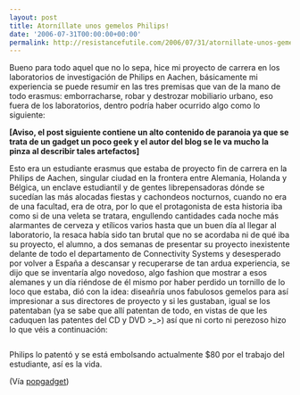 ```yaml
---
layout: post
title: Atorníllate unos gemelos Philips!
date: '2006-07-31T00:00:00+00:00'
permalink: http://resistancefutile.com/2006/07/31/atornillate-unos-gemelos-philips/
---
```

Bueno para todo aquel que no lo sepa, hice mi proyecto de carrera en los laboratorios de investigación de Philips en Aachen, básicamente mi experiencia se puede resumir en las tres premisas que van de la mano de todo erasmus: emborracharse, robar y destrozar mobiliario urbano, eso fuera de los laboratorios, dentro podría haber ocurrido algo como lo siguiente:

<span style="font-weight:bold;">
[Aviso, el post siguiente contiene un alto contenido de paranoia ya que se trata de un gadget un poco geek y el autor del blog se le va mucho la pinza al describir tales artefactos]</span>

Esto era un estudiante erasmus que estaba de proyecto fin de carrera en la Philips de Aachen, singular ciudad en la frontera entre Alemania, Holanda y Bélgica, un enclave estudiantil y de gentes librepensadoras dónde se sucedían las más alocadas fiestas y cachondeos nocturnos, cuando no era de una facultad, era de otra, por lo que el protagonista de esta historia iba como si de una veleta se tratara, engullendo cantidades cada noche más alarmantes de cerveza y etílicos varios hasta que un buen día al llegar al laboratorio, la resaca había sido tan brutal que no se acordaba ni de qué iba su proyecto, el alumno, a dos semanas de presentar su proyecto inexistente delante de todo el departamento de Connectivity Systems y desesperado por volver a España a descansar y recuperarse de tan ardua experiencia, se dijo que se inventaría algo novedoso, algo fashion que mostrar a esos alemanes y un día riéndose de él mismo por haber perdido un tornillo de lo loco que estaba, dió con la idea: diseañría unos fabulosos gemelos para así impresionar a sus directores de proyecto y si les gustaban, igual se los patentaban (ya se sabe que allí patentan de todo, en vistas de que les caduquen las patentes del CD y DVD >_>) así que ni corto ni perezoso hizo lo que véis a continuación:

<a href="http://www.uncommongoods.com/item/item.jsp?itemId=13550"><img style="display:block; margin:0px auto 10px; text-align:center;cursor:pointer; cursor:hand;" src="http://photos1.blogger.com/blogger/6639/1972/320/phillipscufflinks.1.jpg" border="0" alt="" /></a>

Philips lo patentó y se está embolsando actualmente $80 por el trabajo del estudiante, así es la vida.

(Vía <a href="http://www.popgadget.net/2006/07/philips_head_sc_1.php">popgadget</a>)
